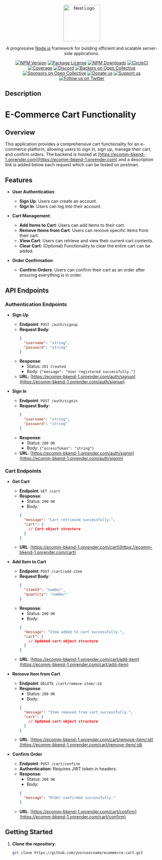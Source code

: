 <p align="center">
  <a href="http://nestjs.com/" target="blank"><img src="https://nestjs.com/img/logo-small.svg" width="120" alt="Nest Logo" /></a>
</p>

[circleci-image]: https://img.shields.io/circleci/build/github/nestjs/nest/master?token=abc123def456
[circleci-url]: https://circleci.com/gh/nestjs/nest

  <p align="center">A progressive <a href="http://nodejs.org" target="_blank">Node.js</a> framework for building efficient and scalable server-side applications.</p>
    <p align="center">
<a href="https://www.npmjs.com/~nestjscore" target="_blank"><img src="https://img.shields.io/npm/v/@nestjs/core.svg" alt="NPM Version" /></a>
<a href="https://www.npmjs.com/~nestjscore" target="_blank"><img src="https://img.shields.io/npm/l/@nestjs/core.svg" alt="Package License" /></a>
<a href="https://www.npmjs.com/~nestjscore" target="_blank"><img src="https://img.shields.io/npm/dm/@nestjs/common.svg" alt="NPM Downloads" /></a>
<a href="https://circleci.com/gh/nestjs/nest" target="_blank"><img src="https://img.shields.io/circleci/build/github/nestjs/nest/master" alt="CircleCI" /></a>
<a href="https://coveralls.io/github/nestjs/nest?branch=master" target="_blank"><img src="https://coveralls.io/repos/github/nestjs/nest/badge.svg?branch=master#9" alt="Coverage" /></a>
<a href="https://discord.gg/G7Qnnhy" target="_blank"><img src="https://img.shields.io/badge/discord-online-brightgreen.svg" alt="Discord"/></a>
<a href="https://opencollective.com/nest#backer" target="_blank"><img src="https://opencollective.com/nest/backers/badge.svg" alt="Backers on Open Collective" /></a>
<a href="https://opencollective.com/nest#sponsor" target="_blank"><img src="https://opencollective.com/nest/sponsors/badge.svg" alt="Sponsors on Open Collective" /></a>
  <a href="https://paypal.me/kamilmysliwiec" target="_blank"><img src="https://img.shields.io/badge/Donate-PayPal-ff3f59.svg" alt="Donate us"/></a>
    <a href="https://opencollective.com/nest#sponsor"  target="_blank"><img src="https://img.shields.io/badge/Support%20us-Open%20Collective-41B883.svg" alt="Support us"></a>
  <a href="https://twitter.com/nestframework" target="_blank"><img src="https://img.shields.io/twitter/follow/nestframework.svg?style=social&label=Follow" alt="Follow us on Twitter"></a>
</p>
  <!--[![Backers on Open Collective](https://opencollective.com/nest/backers/badge.svg)](https://opencollective.com/nest#backer)
  [![Sponsors on Open Collective](https://opencollective.com/nest/sponsors/badge.svg)](https://opencollective.com/nest#sponsor)-->

## Description

# E-Commerce Cart Functionality

## Overview

This application provides a comprehensive cart functionality for an e-commerce platform, allowing users to sign in, sign up, manage their cart, and confirm orders. The backend is hosted at [https://ecomm-bkend-1.onrender.com](https://ecomm-bkend-1.onrender.com) and a description link is added below each request which can be tested on postman.

## Features

- **User Authentication**:
  - **Sign Up**: Users can create an account.
  - **Sign In**: Users can log into their account.

- **Cart Management**:
  - **Add Items to Cart**: Users can add items to their cart.
  - **Remove Items from Cart**: Users can remove specific items from their cart.
  - **View Cart**: Users can retrieve and view their current cart contents.
  - **Clear Cart**: (Optional) Functionality to clear the entire cart can be added.

- **Order Confirmation**:
  - **Confirm Orders**: Users can confirm their cart as an order after ensuring everything is in order.

## API Endpoints

### Authentication Endpoints

- **Sign Up**
  - **Endpoint**: `POST /auth/signup`
  - **Request Body**:
    ```json
    {
      "username": "string",
      "password": "string"
    }
    ```
  - **Response**: 
    - Status: `201 Created`
    - Body: `{"message": "User registered successfully."}`
  - **URL**: [https://ecomm-bkend-1.onrender.com/auth/signup](https://ecomm-bkend-1.onrender.com/auth/signup)

- **Sign In**
  - **Endpoint**: `POST /auth/signin`
  - **Request Body**:
    ```json
    {
      "username": "string",
      "password": "string"
    }
    ```
  - **Response**: 
    - Status: `200 OK`
    - Body: `{"accessToken": "string"}`
  - **URL**: [https://ecomm-bkend-1.onrender.com/auth/signin](https://ecomm-bkend-1.onrender.com/auth/signin)

### Cart Endpoints

- **Get Cart**
  - **Endpoint**: `GET /cart`
  - **Response**: 
    - Status: `200 OK`
    - Body: 
    ```json
    {
      "message": "Cart retrieved successfully.",
      "cart": {
        // Cart object structure
      }
    }
    ```
  - **URL**: [https://ecomm-bkend-1.onrender.com/cart](https://ecomm-bkend-1.onrender.com/cart)

- **Add Item to Cart**
  - **Endpoint**: `POST /cart/add-item`
  - **Request Body**:
    ```json
    {
      "itemId": "number",
      "quantity": "number"
    }
    ```
  - **Response**: 
    - Status: `200 OK`
    - Body: 
    ```json
    {
      "message": "Item added to cart successfully.",
      "cart": {
        // Updated cart object structure
      }
    }
    ```
  - **URL**: [https://ecomm-bkend-1.onrender.com/cart/add-item](https://ecomm-bkend-1.onrender.com/cart/add-item)

- **Remove Item from Cart**
  - **Endpoint**: `DELETE /cart/remove-item/:id`
  - **Response**: 
    - Status: `200 OK`
    - Body: 
    ```json
    {
      "message": "Item removed from cart successfully.",
      "cart": {
        // Updated cart object structure
      }
    }
    ```
  - **URL**: [https://ecomm-bkend-1.onrender.com/cart/remove-item/:id](https://ecomm-bkend-1.onrender.com/cart/remove-item/:id)

- **Confirm Order**
  - **Endpoint**: `POST /cart/confirm`
  - **Authentication**: Requires JWT token in headers.
  - **Response**: 
    - Status: `200 OK`
    - Body: 
    ```json
    {
      "message": "Order confirmed successfully."
    }
    ```
  - **URL**: [https://ecomm-bkend-1.onrender.com/cart/confirm](https://ecomm-bkend-1.onrender.com/cart/confirm)

## Getting Started

1. **Clone the repository**:
   ```bash
   git clone https://github.com/yourusername/ecommerce-cart.git
